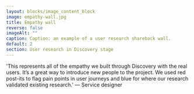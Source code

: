```yaml
---
layout: blocks/image_content_block
image: empathy-wall.jpg
title: Empathy wall
reverse: false
imageAlt: ""
caption: Caption: an example of a user research shareback wall.
default: 2
section: User research in Discovery stage
---
```


'This represents all of the empathy we built through Discovery with the real users. It’s a great way to introduce new people to the project. We used red post-its to flag pain points in user journeys and blue for where our research validated existing research.' — Service designer
